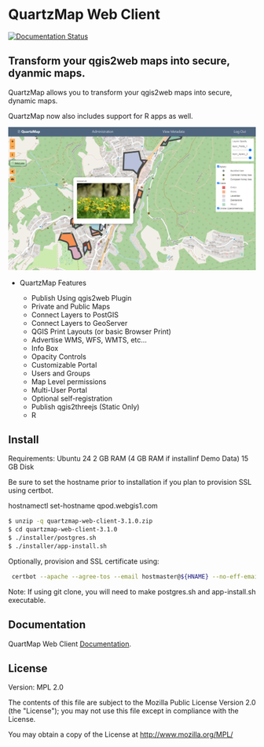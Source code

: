 # QuartzMap Web Client

[![Documentation Status](https://readthedocs.org/projects/quartzmap/badge/?version=latest)](https://quartzmap.docs.acugis.com/en/latest/?badge=latest)

## Transform your qgis2web maps into secure, dyanmic maps.  

QuartzMap allows you to transform your qgis2web maps into secure, dynamic maps.  

QuartzMap now also includes support for R apps as well.

![QuartzMap](QuartzMap-Main.png)


- QuartzMap Features

	- Publish Using qgis2web Plugin
	- Private and Public Maps
	- Connect Layers to PostGIS
	- Connect Layers to GeoServer
	- QGIS Print Layouts (or basic Browser Print)
	- Advertise WMS, WFS, WMTS, etc...	
	- Info Box
	- Opacity Controls
	- Customizable Portal
	- Users and Groups
	- Map Level permissions
	- Multi-User Portal
 	- Optional self-registration
	- Publish qgis2threejs (Static Only)
	- R
   
## Install

Requirements:
Ubuntu 24
2 GB RAM (4 GB RAM if installinf Demo Data)
15 GB Disk

Be sure to set the hostname prior to installation if you plan to provision SSL using certbot.

hostnamectl set-hostname qpod.webgis1.com

```bash
$ unzip -q quartzmap-web-client-3.1.0.zip
$ cd quartzmap-web-client-3.1.0
$ ./installer/postgres.sh
$ ./installer/app-install.sh
```

Optionally, provision and SSL certificate using:

```bash
 certbot --apache --agree-tos --email hostmaster@${HNAME} --no-eff-email -d ${HNAME}
```

Note: If using git clone, you will need to make postgres.sh and app-install.sh executable.
 
## Documentation

QuartMap Web Client [Documentation](https://quartzmap.docs.acugis.com).


## License
Version: MPL 2.0

The contents of this file are subject to the Mozilla Public License Version 2.0 (the "License"); you may not use this file except in compliance with the License. 

You may obtain a copy of the License at http://www.mozilla.org/MPL/

